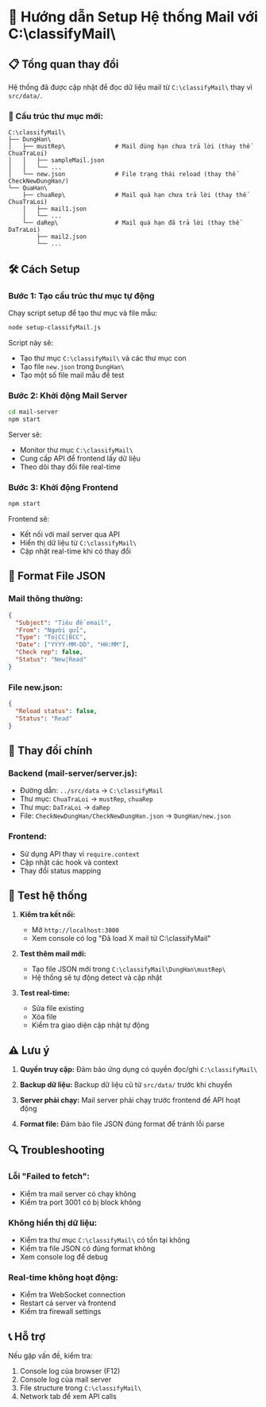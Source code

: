 # 🚀 Hướng dẫn Setup Hệ thống Mail với C:\classifyMail\

## 📋 Tổng quan thay đổi

Hệ thống đã được cập nhật để đọc dữ liệu mail từ `C:\classifyMail\` thay vì `src/data/`.

### 🔄 Cấu trúc thư mục mới:

```
C:\classifyMail\
├── DungHan\
│   ├── mustRep\              # Mail đúng hạn chưa trả lời (thay thế ChuaTraLoi)
│   │   ├── sampleMail.json
│   │   └── ...
│   └── new.json              # File trạng thái reload (thay thế CheckNewDungHan/)
└── QuaHan\
    ├── chuaRep\              # Mail quá hạn chưa trả lời (thay thế ChuaTraLoi)
    │   ├── mail1.json
    │   └── ...
    └── daRep\                # Mail quá hạn đã trả lời (thay thế DaTraLoi)
        ├── mail2.json
        └── ...
```

## 🛠️ Cách Setup

### Bước 1: Tạo cấu trúc thư mục tự động

Chạy script setup để tạo thư mục và file mẫu:

```bash
node setup-classifyMail.js
```

Script này sẽ:
- Tạo thư mục `C:\classifyMail\` và các thư mục con
- Tạo file `new.json` trong `DungHan\`
- Tạo một số file mail mẫu để test

### Bước 2: Khởi động Mail Server

```bash
cd mail-server
npm start
```

Server sẽ:
- Monitor thư mục `C:\classifyMail\`
- Cung cấp API để frontend lấy dữ liệu
- Theo dõi thay đổi file real-time

### Bước 3: Khởi động Frontend

```bash
npm start
```

Frontend sẽ:
- Kết nối với mail server qua API
- Hiển thị dữ liệu từ `C:\classifyMail\`
- Cập nhật real-time khi có thay đổi

## 📁 Format File JSON

### Mail thông thường:
```json
{
  "Subject": "Tiêu đề email",
  "From": "Người gửi",
  "Type": "To|CC|BCC",
  "Date": ["YYYY-MM-DD", "HH:MM"],
  "Check rep": false,
  "Status": "New|Read"
}
```

### File new.json:
```json
{
  "Reload status": false,
  "Status": "Read"
}
```

## 🔧 Thay đổi chính

### Backend (mail-server/server.js):
- Đường dẫn: `../src/data` → `C:\classifyMail`
- Thư mục: `ChuaTraLoi` → `mustRep`, `chuaRep`
- Thư mục: `DaTraLoi` → `daRep`
- File: `CheckNewDungHan/CheckNewDungHan.json` → `DungHan/new.json`

### Frontend:
- Sử dụng API thay vì `require.context`
- Cập nhật các hook và context
- Thay đổi status mapping

## 🧪 Test hệ thống

1. **Kiểm tra kết nối:**
   - Mở `http://localhost:3000`
   - Xem console có log "Đã load X mail từ C:\classifyMail\"

2. **Test thêm mail mới:**
   - Tạo file JSON mới trong `C:\classifyMail\DungHan\mustRep\`
   - Hệ thống sẽ tự động detect và cập nhật

3. **Test real-time:**
   - Sửa file existing
   - Xóa file
   - Kiểm tra giao diện cập nhật tự động

## ⚠️ Lưu ý

1. **Quyền truy cập:** Đảm bảo ứng dụng có quyền đọc/ghi `C:\classifyMail\`

2. **Backup dữ liệu:** Backup dữ liệu cũ từ `src/data/` trước khi chuyển

3. **Server phải chạy:** Mail server phải chạy trước frontend để API hoạt động

4. **Format file:** Đảm bảo file JSON đúng format để tránh lỗi parse

## 🔍 Troubleshooting

### Lỗi "Failed to fetch":
- Kiểm tra mail server có chạy không
- Kiểm tra port 3001 có bị block không

### Không hiển thị dữ liệu:
- Kiểm tra thư mục `C:\classifyMail\` có tồn tại không
- Kiểm tra file JSON có đúng format không
- Xem console log để debug

### Real-time không hoạt động:
- Kiểm tra WebSocket connection
- Restart cả server và frontend
- Kiểm tra firewall settings

## 📞 Hỗ trợ

Nếu gặp vấn đề, kiểm tra:
1. Console log của browser (F12)
2. Console log của mail server
3. File structure trong `C:\classifyMail\`
4. Network tab để xem API calls
